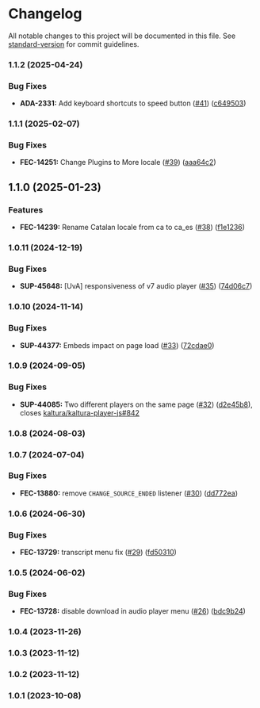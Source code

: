 # Changelog

All notable changes to this project will be documented in this file. See [standard-version](https://github.com/conventional-changelog/standard-version) for commit guidelines.

### 1.1.2 (2025-04-24)


### Bug Fixes

* **ADA-2331:** Add keyboard shortcuts to speed button ([#41](https://github.com/kaltura/playkit-js-audio-player/issues/41)) ([c649503](https://github.com/kaltura/playkit-js-audio-player/commit/c6495037c23e40bca9ecea98aeb4a5a6f440c10b))

### 1.1.1 (2025-02-07)


### Bug Fixes

* **FEC-14251:** Change Plugins to More locale ([#39](https://github.com/kaltura/playkit-js-audio-player/issues/39)) ([aaa64c2](https://github.com/kaltura/playkit-js-audio-player/commit/aaa64c2e5c05838294fbcfc29460b8bc8260ab97))

## 1.1.0 (2025-01-23)


### Features

* **FEC-14239:** Rename Catalan locale from ca to ca_es ([#38](https://github.com/kaltura/playkit-js-audio-player/issues/38)) ([f1e1236](https://github.com/kaltura/playkit-js-audio-player/commit/f1e12361330fc91048d809f0fbf3797108a9f856))

### 1.0.11 (2024-12-19)


### Bug Fixes

* **SUP-45648:** [UvA] responsiveness of v7 audio player ([#35](https://github.com/kaltura/playkit-js-audio-player/issues/35)) ([74d06c7](https://github.com/kaltura/playkit-js-audio-player/commit/74d06c7275d546ea5e8487b4e21121472ce7964a))

### 1.0.10 (2024-11-14)


### Bug Fixes

* **SUP-44377:** Embeds impact on page load ([#33](https://github.com/kaltura/playkit-js-audio-player/issues/33)) ([72cdae0](https://github.com/kaltura/playkit-js-audio-player/commit/72cdae0a519a9f70a90a5d98da160815c6bc9696))

### 1.0.9 (2024-09-05)


### Bug Fixes

* **SUP-44085:** Two different players on the same page ([#32](https://github.com/kaltura/playkit-js-audio-player/issues/32)) ([d2e45b8](https://github.com/kaltura/playkit-js-audio-player/commit/d2e45b884f91d1b65af0ecfbb2095ecdf111de23)), closes [kaltura/kaltura-player-js#842](https://github.com/kaltura/kaltura-player-js/issues/842)

### 1.0.8 (2024-08-03)

### 1.0.7 (2024-07-04)


### Bug Fixes

* **FEC-13880:** remove `CHANGE_SOURCE_ENDED` listener ([#30](https://github.com/kaltura/playkit-js-audio-player/issues/30)) ([dd772ea](https://github.com/kaltura/playkit-js-audio-player/commit/dd772ea5c57977a728929d8bf4c808cd1de34942))

### 1.0.6 (2024-06-30)


### Bug Fixes

* **FEC-13729:** transcript menu fix ([#29](https://github.com/kaltura/playkit-js-audio-player/issues/29)) ([fd50310](https://github.com/kaltura/playkit-js-audio-player/commit/fd50310a4de7d29e2d61dc8f2ccaa340493a3da5))

### 1.0.5 (2024-06-02)


### Bug Fixes

* **FEC-13728:** disable download in audio player menu ([#26](https://github.com/kaltura/playkit-js-audio-player/issues/26)) ([bdc9b24](https://github.com/kaltura/playkit-js-audio-player/commit/bdc9b24a4a0631c295b0792634fa448587c5703b))

### 1.0.4 (2023-11-26)

### 1.0.3 (2023-11-12)

### 1.0.2 (2023-11-12)

### 1.0.1 (2023-10-08)
